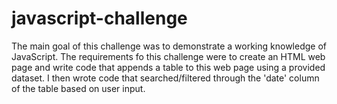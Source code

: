 # javascript-challenge
The main goal of this challenge was to demonstrate a working knowledge of JavaScript. 
The requirements fo this challenge were to create an HTML web page and write code that appends a table to this web page using 
a provided dataset. I then wrote code that searched/filtered through the 'date' column of the table based on user input. 
